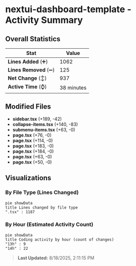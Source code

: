 # nextui-dashboard-template - Activity Summary 

## Overall Statistics

| Stat                   | Value                                                             |
| ---------------------- | ----------------------------------------------------------------- |
| **Lines Added** (➕)   | 1062                                          |
| **Lines Removed** (➖) | 125                                        |
| **Net Change** (↕)    | 937                |
| **Active Time** (⌚)   | 38 minutes |


## Modified Files
- **sidebar.tsx** (+189, -42)
- **collapse-items.tsx** (+140, -83)
- **submenu-items.tsx** (+63, -0)
- **page.tsx** (+76, -0)
- **page.tsx** (+114, -0)
- **page.tsx** (+183, -0)
- **page.tsx** (+184, -0)
- **page.tsx** (+63, -0)
- **page.tsx** (+50, -0)

## Visualizations

### By File Type (Lines Changed)

```mermaid
pie showData
title Lines changed by file type
".tsx" : 1187
```

### By Hour (Estimated Activity Count)

```mermaid
pie showData
title Coding activity by hour (count of changes)
"13h" : 9
"14h" : 22
```


> **Last Updated:** 8/18/2025, 2:11:15 PM